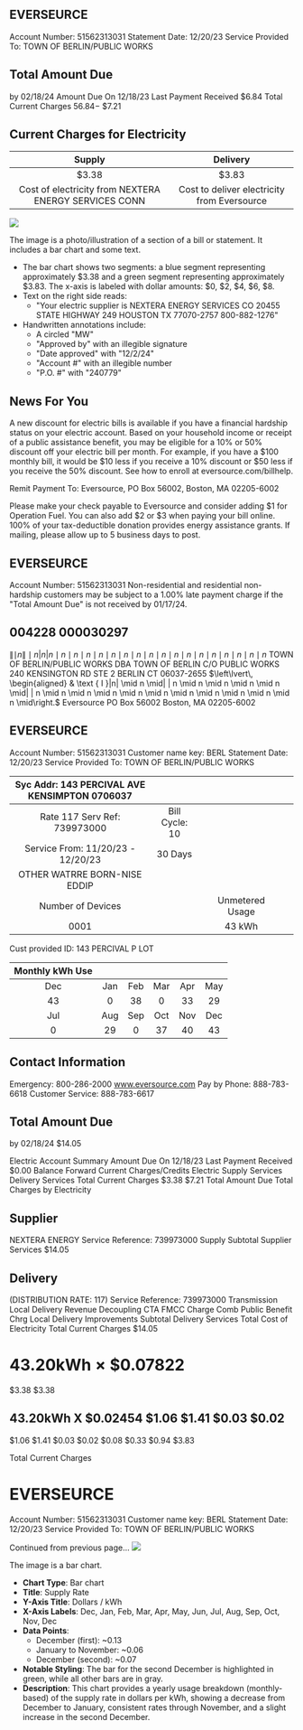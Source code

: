 ## EVERSEURCE

Account Number: 51562313031
Statement Date: 12/20/23
Service Provided To:
TOWN OF BERLIN/PUBLIC WORKS

## Total Amount Due

by 02/18/24
Amount Due On 12/18/23
Last Payment Received
$\$ 6.84$
Total Current Charges
$56.84-$ $\$ 7.21$

## Current Charges for Electricity

| Supply | Delivery |
| :--: | :--: |
| \$3.38 | \$3.83 |
| Cost of electricity from NEXTERA ENERGY SERVICES CONN | Cost to deliver electricity from Eversource |

![](images/img-0.jpeg)

The image is a photo/illustration of a section of a bill or statement. It includes a bar chart and some text.

- The bar chart shows two segments: a blue segment representing approximately $3.38 and a green segment representing approximately $3.83. The x-axis is labeled with dollar amounts: $0, $2, $4, $6, $8.
- Text on the right side reads: 
  - "Your electric supplier is NEXTERA ENERGY SERVICES CO 20455 STATE HIGHWAY 249 HOUSTON TX 77070-2757 800-882-1276"
- Handwritten annotations include:
  - A circled "MW"
  - "Approved by" with an illegible signature
  - "Date approved" with "12/2/24"
  - "Account #" with an illegible number
  - "P.O. #" with "240779"

## News For You

A new discount for electric bills is available if you have a financial hardship status on your electric account. Based on your household income or receipt of a public assistance benefit, you may be eligible for a 10\% or 50\% discount off your electric bill per month. For example, if you have a $\$ 100$ monthly bill, it would be $\$ 10$ less if you receive a $10 \%$ discount or $\$ 50$ less if you receive the $50 \%$ discount. See how to enroll at eversource.com/billhelp.

Remit Payment To: Eversource, PO Box 56002, Boston, MA 02205-6002

Please make your check payable to Eversource and consider adding $\$ 1$ for Operation Fuel.
You can also add $\$ 2$ or $\$ 3$ when paying your bill online. $100 \%$ of your tax-deductible donation provides energy assistance grants. If mailing, please allow up to 5 business days to post.

## EVERSEURCE

Account Number: 51562313031
Non-residential and residential non-hardship customers may be subject to a $1.00 \%$ late payment charge if the "Total Amount Due" is not received by 01/17/24.

## 004228 000030297

$\left\|\mid n\right\| \mid n|n| n \mid n \mid n \mid n \mid n \mid n \mid n \mid n \mid n \mid n \mid n \mid n \mid n \mid n \mid n \mid n \mid n \mid n$
TOWN OF BERLIN/PUBLIC WORKS
DBA TOWN OF BERLIN
C/O PUBLIC WORKS
240 KENSINGTON RD STE 2
BERLIN CT 06037-2655
$\left\lvert\, \begin{aligned} & \text { I }|n| \mid n \mid| | n \mid n \mid n \mid n \mid n \mid| | n \mid n \mid n \mid n \mid n \mid n \mid n \mid n \mid n \mid n \mid n \mid\right.$
Eversource
PO Box 56002
Boston, MA 02205-6002

## EVERSEURCE

Account Number: 51562313031
Customer name key: BERL
Statement Date: 12/20/23
Service Provided To:
TOWN OF BERLIN/PUBLIC WORKS

| Syc Addr: 143 PERCIVAL AVE KENSIMPTON 0706037 |  |  |  |  |  |
| :--: | :--: | :--: | :--: | :--: | :--: |
| Rate 117 Serv Ref: 739973000 | Bill Cycle: 10 |  |  |  |  |
| Service From: 11/20/23 - 12/20/23 | 30 Days |  |  |  |  |
| OTHER WATRRE BORN-NISE EDDIP |  |  |  |  |  |
| Number of Devices |  |  | Unmetered Usage |  |  |
| 0001 |  |  | 43 kWh |  |  |

Cust provided ID: 143 PERCIVAL P LOT

| Monthly kWh Use |  |  |  |  |  |
| :--: | :--: | :--: | :--: | :--: | :--: |
| Dec | Jan | Feb | Mar | Apr | May | Jun |
| 43 | 0 | 38 | 0 | 33 | 29 | 26 |
| Jul | Aug | Sep | Oct | Nov | Dec |  |
| 0 | 29 | 0 | 37 | 40 | 43 |  |

## Contact Information

Emergency: 800-286-2000
www.eversource.com
Pay by Phone: 888-783-6618
Customer Service: 888-783-6617

## Total Amount Due

by $02 / 18 / 24$
\$14.05

Electric Account Summary
Amount Due On 12/18/23
Last Payment Received
\$0.00
Balance Forward
Current Charges/Credits
Electric Supply Services
Delivery Services
Total Current Charges
\$3.38
\$7.21
Total Amount Due
Total Charges by Electricity

## Supplier

NEXTERA ENERGY
Service Reference: 739973000
Supply
Subtotal Supplier Services
$\$ 14.05$

## Delivery

(DISTRIBUTION RATE: 117)
Service Reference: 739973000
Transmission
Local Delivery
Revenue Decoupling
CTA
FMCC Charge
Comb Public Benefit Chrg
Local Delivery Improvements
Subtotal Delivery Services
Total Cost of Electricity
Total Current Charges
$\$ 14.05$

# $43.20 \mathrm{kWh} \times \$ 0.07822$ 

\$3.38
\$3.38

## 43.20kWh X \$0.02454 \$1.06 \$1.41 \$0.03 \$0.02

\$1.06
\$1.41
\$0.03
\$0.02
\$0.08
\$0.33
\$0.94
\$3.83

Total Current Charges

# EVERSEURCE 

Account Number: 51562313031
Customer name key: BERL
Statement Date: 12/20/23
Service Provided To:
TOWN OF BERLIN/PUBLIC WORKS

Continued from previous page...
![](images/img-1.jpeg)

The image is a bar chart.

- **Chart Type**: Bar chart
- **Title**: Supply Rate
- **Y-Axis Title**: Dollars / kWh
- **X-Axis Labels**: Dec, Jan, Feb, Mar, Apr, May, Jun, Jul, Aug, Sep, Oct, Nov, Dec
- **Data Points**:
  - December (first): ~0.13
  - January to November: ~0.06
  - December (second): ~0.07
- **Notable Styling**: The bar for the second December is highlighted in green, while all other bars are in gray.
- **Description**: This chart provides a yearly usage breakdown (monthly-based) of the supply rate in dollars per kWh, showing a decrease from December to January, consistent rates through November, and a slight increase in the second December.
